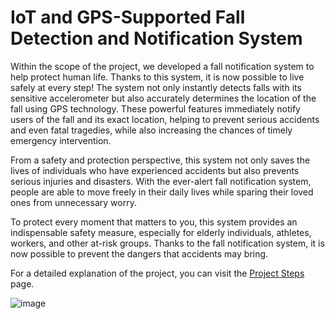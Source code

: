 # IoT and GPS-Supported Fall Detection and Notification System

Within the scope of the project, we developed a fall notification system to help protect human life. Thanks to this system, it is now possible to live safely at every step! The system not only instantly detects falls with its sensitive accelerometer but also accurately determines the location of the fall using GPS technology. These powerful features immediately notify users of the fall and its exact location, helping to prevent serious accidents and even fatal tragedies, while also increasing the chances of timely emergency intervention.

From a safety and protection perspective, this system not only saves the lives of individuals who have experienced accidents but also prevents serious injuries and disasters. With the ever-alert fall notification system, people are able to move freely in their daily lives while sparing their loved ones from unnecessary worry.

To protect every moment that matters to you, this system provides an indispensable safety measure, especially for elderly individuals, athletes, workers, and other at-risk groups. Thanks to the fall notification system, it is now possible to prevent the dangers that accidents may bring.

For a detailed explanation of the project, you can visit the [Project Steps](https://github.com/ozgepek/IoT-ve-GPS-destekli-Dusme-Tespit-ve-Bildirim-Sistemi/wiki) page.


![image](https://github.com/ozgepek/IoT-ve-GPS-destekli-Dusme-Tespit-ve-Bildirim-Sistemi/assets/83868162/e9862970-4fbf-46eb-84a1-73a03e40d83a)

